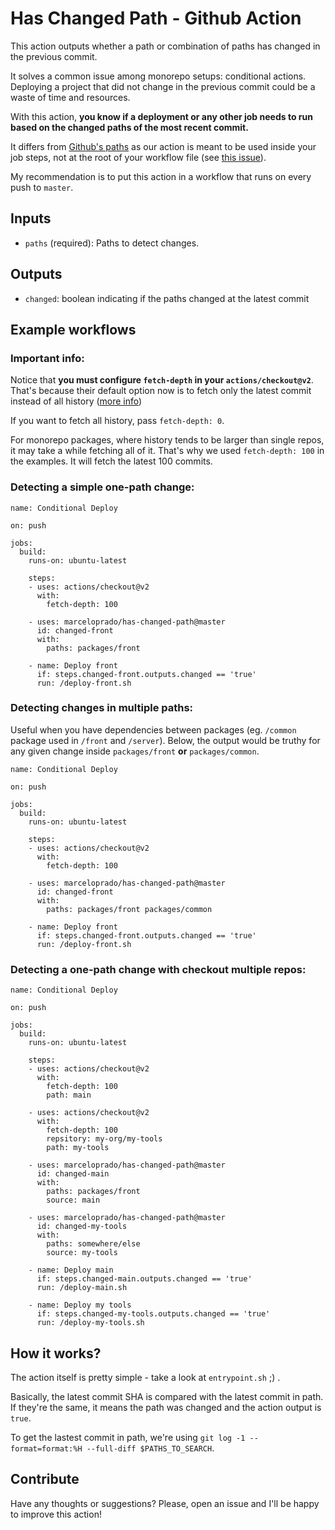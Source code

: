 # Has Changed Path - Github Action

This action outputs whether a path or combination of paths has changed in the previous commit.

It solves a common issue among monorepo setups: conditional actions. Deploying a project that did not change in the previous commit could be a waste of time and resources.

With this action, **you know if a deployment or any other job needs to run based on the changed paths of the most recent commit.**

It differs from [Github's paths](https://help.github.com/en/actions/automating-your-workflow-with-github-actions/workflow-syntax-for-github-actions#onpushpull_requestpaths) as our action is meant to be used inside your job steps, not at the root of your workflow file (see [this issue](https://github.community/t5/GitHub-Actions/Path-filtering-for-jobs-and-steps/td-p/33617)).

My recommendation is to put this action in a workflow that runs on every push to `master`.

## Inputs

- `paths` (required): Paths to detect changes.

## Outputs

- `changed`: boolean indicating if the paths changed at the latest commit

## Example workflows

### Important info:

Notice that **you must configure `fetch-depth` in your `actions/checkout@v2`**. That's because their default option now is to fetch only the latest commit instead of all history ([more info](https://github.com/actions/checkout)) 

If you want to fetch all history, pass `fetch-depth: 0`.

For monorepo packages, where history tends to be larger than single repos, it may take a while fetching all of it. That's why we used `fetch-depth: 100` in the examples. It will fetch the latest 100 commits.

### Detecting a simple one-path change:

```
name: Conditional Deploy

on: push

jobs:
  build:
    runs-on: ubuntu-latest

    steps:
    - uses: actions/checkout@v2
      with:
        fetch-depth: 100

    - uses: marceloprado/has-changed-path@master
      id: changed-front
      with:
        paths: packages/front

    - name: Deploy front
      if: steps.changed-front.outputs.changed == 'true'
      run: /deploy-front.sh
```

### Detecting changes in multiple paths:

Useful when you have dependencies between packages (eg. `/common` package used in `/front` and `/server`).
Below, the output would be truthy for any given change inside `packages/front` **or** `packages/common`.

```
name: Conditional Deploy

on: push

jobs:
  build:
    runs-on: ubuntu-latest

    steps:
    - uses: actions/checkout@v2
      with:
        fetch-depth: 100

    - uses: marceloprado/has-changed-path@master
      id: changed-front
      with:
        paths: packages/front packages/common

    - name: Deploy front
      if: steps.changed-front.outputs.changed == 'true'
      run: /deploy-front.sh
```

### Detecting a one-path change with checkout multiple repos:

```
name: Conditional Deploy

on: push

jobs:
  build:
    runs-on: ubuntu-latest

    steps:
    - uses: actions/checkout@v2
      with:
        fetch-depth: 100
        path: main

    - uses: actions/checkout@v2
      with:
        fetch-depth: 100
        repsitory: my-org/my-tools
        path: my-tools

    - uses: marceloprado/has-changed-path@master
      id: changed-main
      with:
        paths: packages/front
        source: main

    - uses: marceloprado/has-changed-path@master
      id: changed-my-tools
      with:
        paths: somewhere/else
        source: my-tools

    - name: Deploy main
      if: steps.changed-main.outputs.changed == 'true'
      run: /deploy-main.sh

    - name: Deploy my tools
      if: steps.changed-my-tools.outputs.changed == 'true'
      run: /deploy-my-tools.sh
```

## How it works?

The action itself is pretty simple - take a look at `entrypoint.sh` ;) .

Basically, the latest commit SHA is compared with the latest commit in path. If they're the same, it means the path was changed and the action output is `true`.

To get the lastest commit in path, we're using `git log -1 --format=format:%H --full-diff $PATHS_TO_SEARCH`.

## Contribute

Have any thoughts or suggestions? Please, open an issue and I'll be happy to improve this action!
